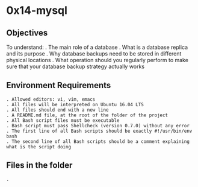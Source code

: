 # 0x14-mysql

## Objectives

To understand:
	. The main role of a database
    . What is a database replica and its purpose
    . Why database backups need to be stored in different physical locations
    . What operation should you regularly perform to make sure that your 
    database backup strategy actually works

## Environment Requirements

    . Allowed editors: vi, vim, emacs
    . All files will be interpreted on Ubuntu 16.04 LTS
    . All files should end with a new line
    . A README.md file, at the root of the folder of the project
    . All Bash script files must be executable
    . Bash script must pass Shellcheck (version 0.7.0) without any error
    . The first line of all Bash scripts should be exactly #!/usr/bin/env bash
    . The second line of all Bash scripts should be a comment explaining what is the script doing

## Files in the folder

	. 
